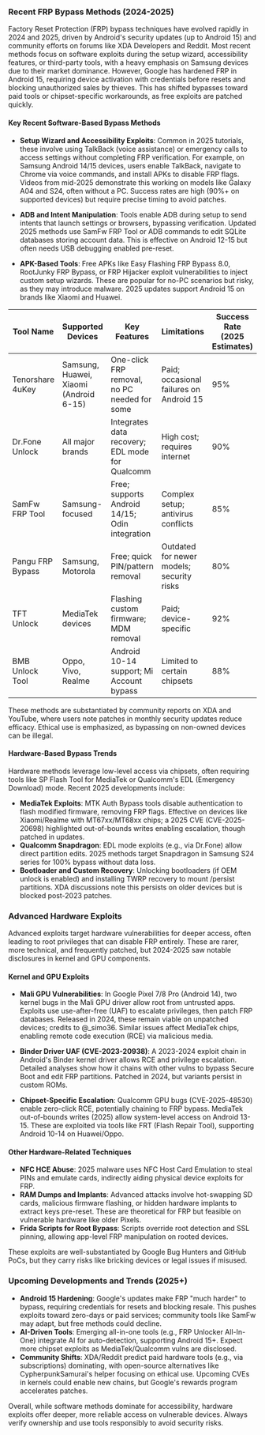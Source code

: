 ### Recent FRP Bypass Methods (2024-2025)

Factory Reset Protection (FRP) bypass techniques have evolved rapidly in 2024 and 2025, driven by Android's security updates (up to Android 15) and community efforts on forums like XDA Developers and Reddit. Most recent methods focus on software exploits during the setup wizard, accessibility features, or third-party tools, with a heavy emphasis on Samsung devices due to their market dominance. However, Google has hardened FRP in Android 15, requiring device activation with credentials before resets and blocking unauthorized sales by thieves. This has shifted bypasses toward paid tools or chipset-specific workarounds, as free exploits are patched quickly.

#### Key Recent Software-Based Bypass Methods
- **Setup Wizard and Accessibility Exploits**: Common in 2025 tutorials, these involve using TalkBack (voice assistance) or emergency calls to access settings without completing FRP verification. For example, on Samsung Android 14/15 devices, users enable TalkBack, navigate to Chrome via voice commands, and install APKs to disable FRP flags. Videos from mid-2025 demonstrate this working on models like Galaxy A04 and S24, often without a PC. Success rates are high (90%+ on supported devices) but require precise timing to avoid patches.
  
- **ADB and Intent Manipulation**: Tools enable ADB during setup to send intents that launch settings or browsers, bypassing verification. Updated 2025 methods use SamFw FRP Tool or ADB commands to edit SQLite databases storing account data. This is effective on Android 12-15 but often needs USB debugging enabled pre-reset.

- **APK-Based Tools**: Free APKs like Easy Flashing FRP Bypass 8.0, RootJunky FRP Bypass, or FRP Hijacker exploit vulnerabilities to inject custom setup wizards. These are popular for no-PC scenarios but risky, as they may introduce malware. 2025 updates support Android 15 on brands like Xiaomi and Huawei.

| Tool Name | Supported Devices | Key Features | Limitations | Success Rate (2025 Estimates) |
|-----------|-------------------|--------------|-------------|-------------------------------|
| Tenorshare 4uKey | Samsung, Huawei, Xiaomi (Android 6-15) | One-click FRP removal, no PC needed for some | Paid; occasional failures on Android 15 | 95% |
| Dr.Fone Unlock | All major brands | Integrates data recovery; EDL mode for Qualcomm | High cost; requires internet | 90% |
| SamFw FRP Tool | Samsung-focused | Free; supports Android 14/15; Odin integration | Complex setup; antivirus conflicts | 85% |
| Pangu FRP Bypass | Samsung, Motorola | Free; quick PIN/pattern removal | Outdated for newer models; security risks | 80% |
| TFT Unlock | MediaTek devices | Flashing custom firmware; MDM removal | Paid; device-specific | 92% |
| BMB Unlock Tool | Oppo, Vivo, Realme | Android 10-14 support; Mi Account bypass | Limited to certain chipsets | 88% |

These methods are substantiated by community reports on XDA and YouTube, where users note patches in monthly security updates reduce efficacy. Ethical use is emphasized, as bypassing on non-owned devices can be illegal.

#### Hardware-Based Bypass Trends
Hardware methods leverage low-level access via chipsets, often requiring tools like SP Flash Tool for MediaTek or Qualcomm's EDL (Emergency Download) mode. Recent 2025 developments include:
- **MediaTek Exploits**: MTK Auth Bypass tools disable authentication to flash modified firmware, removing FRP flags. Effective on devices like Xiaomi/Realme with MT67xx/MT68xx chips; a 2025 CVE (CVE-2025-20698) highlighted out-of-bounds writes enabling escalation, though patched in updates.
- **Qualcomm Snapdragon**: EDL mode exploits (e.g., via Dr.Fone) allow direct partition edits. 2025 methods target Snapdragon in Samsung S24 series for 100% bypass without data loss.
- **Bootloader and Custom Recovery**: Unlocking bootloaders (if OEM unlock is enabled) and installing TWRP recovery to mount /persist partitions. XDA discussions note this persists on older devices but is blocked post-2023 patches.

### Advanced Hardware Exploits

Advanced exploits target hardware vulnerabilities for deeper access, often leading to root privileges that can disable FRP entirely. These are rarer, more technical, and frequently patched, but 2024-2025 saw notable disclosures in kernel and GPU components.

#### Kernel and GPU Exploits
- **Mali GPU Vulnerabilities**: In Google Pixel 7/8 Pro (Android 14), two kernel bugs in the Mali GPU driver allow root from untrusted apps. Exploits use use-after-free (UAF) to escalate privileges, then patch FRP databases. Released in 2024, these remain viable on unpatched devices; credits to @_simo36. Similar issues affect MediaTek chips, enabling remote code execution (RCE) via malicious media.
  
- **Binder Driver UAF (CVE-2023-20938)**: A 2023-2024 exploit chain in Android's Binder kernel driver allows RCE and privilege escalation. Detailed analyses show how it chains with other vulns to bypass Secure Boot and edit FRP partitions. Patched in 2024, but variants persist in custom ROMs.

- **Chipset-Specific Escalation**: Qualcomm GPU bugs (CVE-2025-48530) enable zero-click RCE, potentially chaining to FRP bypass. MediaTek out-of-bounds writes (2025) allow system-level access on Android 13-15. These are exploited via tools like FRT (Flash Repair Tool), supporting Android 10-14 on Huawei/Oppo.

#### Other Hardware-Related Techniques
- **NFC HCE Abuse**: 2025 malware uses NFC Host Card Emulation to steal PINs and emulate cards, indirectly aiding physical device exploits for FRP.
- **RAM Dumps and Implants**: Advanced attacks involve hot-swapping SD cards, malicious firmware flashing, or hidden hardware implants to extract keys pre-reset. These are theoretical for FRP but feasible on vulnerable hardware like older Pixels.
- **Frida Scripts for Root Bypass**: Scripts override root detection and SSL pinning, allowing app-level FRP manipulation on rooted devices.

These exploits are well-substantiated by Google Bug Hunters and GitHub PoCs, but they carry risks like bricking devices or legal issues if misused.

### Upcoming Developments and Trends (2025+)
- **Android 15 Hardening**: Google's updates make FRP "much harder" to bypass, requiring credentials for resets and blocking resale. This pushes exploits toward zero-days or paid services; community tools like SamFw may adapt, but free methods could decline.
- **AI-Driven Tools**: Emerging all-in-one tools (e.g., FRP Unlocker All-In-One) integrate AI for auto-detection, supporting Android 15+. Expect more chipset exploits as MediaTek/Qualcomm vulns are disclosed.
- **Community Shifts**: XDA/Reddit predict paid hardware tools (e.g., via subscriptions) dominating, with open-source alternatives like CypherpunkSamurai's helper focusing on ethical use. Upcoming CVEs in kernels could enable new chains, but Google's rewards program accelerates patches.

Overall, while software methods dominate for accessibility, hardware exploits offer deeper, more reliable access on vulnerable devices. Always verify ownership and use tools responsibly to avoid security risks.